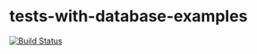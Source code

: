 # tests-with-database-examples
[![Build Status](https://travis-ci.org/Lucaszz/tests-with-database-examples.svg?branch=master)](https://travis-ci.org/Lucaszz/tests-with-database-examples)